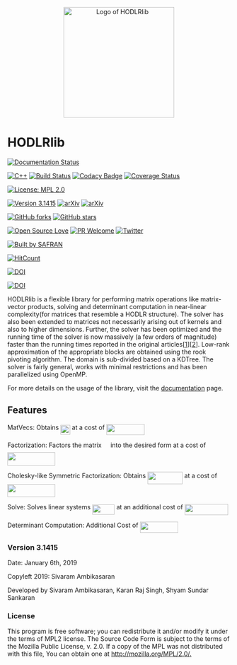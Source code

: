 <p align="center">
  <img src="https://github.com/sivaramambikasaran/HODLR/blob/master/docs/source/images/HODLR.svg" width="250" height="250" alt="Logo of HODLRlib"/>
</p>

# HODLRlib

[![Documentation Status](https://readthedocs.org/projects/hodlrlib/badge/?version=latest)](https://hodlrlib.readthedocs.io/en/latest/?badge=latest)

[![C++](https://img.shields.io/badge/language-C%2B%2B-brightgreen.svg)](http://www.cplusplus.com/)
[![Build Status](https://travis-ci.org/sivaramambikasaran/HODLR.svg?branch=master)](https://travis-ci.org/sivaramambikasaran/HODLR)
[![Codacy Badge](https://api.codacy.com/project/badge/Grade/cd427ae7fd414c0cb2a0e1c7d201b2cb)](https://www.codacy.com/app/sivaramambikasaran/HODLR?utm_source=github.com&amp;utm_medium=referral&amp;utm_content=sivaramambikasaran/HODLR&amp;utm_campaign=Badge_Grade)
[![Coverage Status](https://coveralls.io/repos/github/sivaramambikasaran/HODLR/badge.svg?branch=master)](https://coveralls.io/github/sivaramambikasaran/HODLR?branch=master)

[![License: MPL 2.0](https://img.shields.io/badge/License-MPL%202.0-brightgreen.svg)](https://opensource.org/licenses/MPL-2.0)

[![Version 3.1415](https://img.shields.io/badge/version-3.1415-brightgreen.svg)](https://github.com/sivaramambikasaran/HODLR)
[![arXiv](https://img.shields.io/badge/math.NA-arXiv%3A1405.0223-%23B31B1B.svg)](https://arxiv.org/abs/1405.0223)
[![arXiv](https://img.shields.io/badge/math.NA-arXiv%3A1403.6015-%23B31B1B.svg)](https://arxiv.org/abs/1403.6015)

[![GitHub forks](https://img.shields.io/github/forks/sivaramambikasaran/HODLR)](https://github.com/sivaramambikasaran/HODLR/network)
[![GitHub stars](https://img.shields.io/github/stars/sivaramambikasaran/HODLR)](https://github.com/sivaramambikasaran/HODLR/stargazers)

[![Open Source Love](https://badges.frapsoft.com/os/v1/open-source.svg?v=103)](https://github.com/sivaramambikasaran/HODLR/)
[![PR Welcome](https://img.shields.io/badge/PRs-welcome-brightgreen.svg)](http://makeapullrequest.com) 
[![Twitter](https://img.shields.io/twitter/url?style=social&url=https%3A%2F%2Fgithub.com%2Fsivaramambikasaran%2FHODLR)](https://twitter.com/intent/tweet?text=Wow:&url=https%3A%2F%2Fgithub.com%2Fsivaramambikasaran%2FHODLR)

[![Built by SAFRAN](https://img.shields.io/badge/built%20by-SAFRAN-orange.svg)](http://sivaramambikasaran.com/research/)

[![HitCount](http://hits.dwyl.com/sivaramambikasaran/sivaramambikasaran/HODLR.svg)](http://hits.dwyl.com/sivaramambikasaran/sivaramambikasaran/HODLR)

[![DOI](https://zenodo.org/badge/12858603.svg)](https://zenodo.org/badge/latestdoi/12858603)

[![DOI](http://joss.theoj.org/papers/10.21105/joss.01167/status.svg)](https://doi.org/10.21105/joss.01167)

HODLRlib is a flexible library for performing matrix operations like matrix-vector products, solving and determinant computation in near-linear complexity(for matrices that resemble a HODLR structure). The solver has also been extended to matrices not necessarily arising out of kernels and also to higher dimensions. Further, the solver has been optimized and the running time of the solver is now massively (a few orders of magnitude) faster than the running times reported in the original articles[[1](https://link.springer.com/article/10.1007/s10915-013-9714-z)][[2](https://arxiv.org/abs/1405.0223)]. Low-rank approximation of the appropriate blocks are obtained using the rook pivoting algorithm. The domain is sub-divided based on a KDTree. The solver is fairly general, works with minimal restrictions and has been parallelized using OpenMP.

For more details on the usage of the library, visit the [documentation](https://hodlrlib.readthedocs.io/) page.

## Features

MatVecs: Obtains <img src="https://cdn.jsdelivr.net/gh/sivaramambikasaran/HODLR@master/docs/source/images//af44b92b9a0ae94e08b5e1e8abce573e.svg?invert_in_darkmode" align=middle width=21.723786149999988pt height=22.465723500000017pt/> at a cost of <img src="https://cdn.jsdelivr.net/gh/sivaramambikasaran/HODLR@master/docs/source/images//a905df5a2fee5cc61be08bca001d96bc.svg?invert_in_darkmode" align=middle width=85.780695pt height=24.65753399999998pt/>

Factorization: Factors the matrix <img src="https://cdn.jsdelivr.net/gh/sivaramambikasaran/HODLR@master/docs/source/images//53d147e7f3fe6e47ee05b88b166bd3f6.svg?invert_in_darkmode" align=middle width=12.32879834999999pt height=22.465723500000017pt/> into the desired form at a cost of <img src="https://cdn.jsdelivr.net/gh/sivaramambikasaran/HODLR@master/docs/source/images//b968ed4db2c93b9d0e799f4fc7300fed.svg?invert_in_darkmode" align=middle width=108.22370954999998pt height=29.534320200000014pt/>

Cholesky-like Symmetric Factorization: Obtains <img src="https://cdn.jsdelivr.net/gh/sivaramambikasaran/HODLR@master/docs/source/images//9fe6a39ffcbf0fd1960b9767d054cf6e.svg?invert_in_darkmode" align=middle width=79.39666349999999pt height=27.6567522pt/> at a cost of <img src="https://cdn.jsdelivr.net/gh/sivaramambikasaran/HODLR@master/docs/source/images//b968ed4db2c93b9d0e799f4fc7300fed.svg?invert_in_darkmode" align=middle width=108.22370954999998pt height=29.534320200000014pt/>

Solve: Solves linear systems <img src="https://cdn.jsdelivr.net/gh/sivaramambikasaran/HODLR@master/docs/source/images//66a8a0c17c80a313cb880fcc6d6392f3.svg?invert_in_darkmode" align=middle width=50.69621369999999pt height=22.831056599999986pt/> at an additional cost of <img src="https://cdn.jsdelivr.net/gh/sivaramambikasaran/HODLR@master/docs/source/images//053e1c7d38b655ef637f98b669d34798.svg?invert_in_darkmode" align=middle width=98.5661028pt height=24.65753399999998pt/>

Determinant Computation: Additional Cost of <img src="https://cdn.jsdelivr.net/gh/sivaramambikasaran/HODLR@master/docs/source/images//87a88fd17efcaab84de7605c60cd4528.svg?invert_in_darkmode" align=middle width=85.780695pt height=24.65753399999998pt/>

### Version 3.1415

Date: January 6th, 2019

Copyleft 2019: Sivaram Ambikasaran

Developed by Sivaram Ambikasaran, Karan Raj Singh, Shyam Sundar Sankaran

### License

This program is free software; you can redistribute it and/or modify it under the terms of MPL2 license. The Source Code Form is subject to the terms of the Mozilla Public License, v. 2.0. If a copy of the MPL was not distributed with this file, You can obtain one at <http://mozilla.org/MPL/2.0/.>
